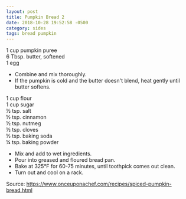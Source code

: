 ```yaml
---
layout: post
title: Pumpkin Bread 2
date: 2018-10-28 19:52:58 -0500
category: sides
tags: bread pumpkin
---
```

1 cup pumpkin puree  
6 Tbsp. butter, softened  
1 egg  
* Combine and mix thoroughly.
* If the pumpkin is cold and the butter doesn't blend, heat gently until butter softens.

  
1 cup flour  
1 cup sugar  
½ tsp. salt  
½ tsp. cinnamon  
½ tsp. nutmeg  
½ tsp. cloves  
½ tsp. baking soda  
¼ tsp. baking powder
* Mix and add to wet ingredients.
* Pour into greased and floured bread pan.
* Bake at 325°F for 60-75 minutes, until toothpick comes out clean.
* Turn out and cool on a rack.

Source: <https://www.onceuponachef.com/recipes/spiced-pumpkin-bread.html>
